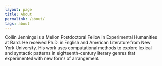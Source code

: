 ```yaml
---
layout: page
title: About
permalink: /about/
tags: about
---
```


Collin Jennings is a Mellon Postdoctoral Fellow in Experimental Humanities at Bard. He received Ph.D. in English and American Literature from New York University. His work uses computational methods to explore lexical and syntactic patterns in eighteenth-century literary genres that experimented with new forms of arrangement.

